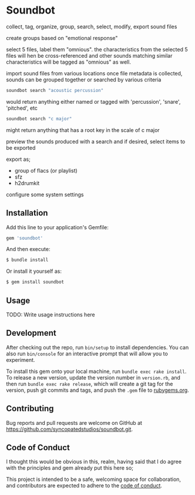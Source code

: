# Soundbot

collect, tag, organize, group, search, select, modify, export sound files

create groups based on "emotional response"

select 5 files, label them "omnious". the characteristics from the selected 5 files will hen be cross-referenced and other sounds matching similar characteristics will be tagged as "omnious" as well. 

import sound files from various locations
once file metadata is collected, sounds can be grouped together or searched by various criteria

```bash
soundbot search "acoustic percussion"
```

would return anything either named or tagged with 'percussion', 'snare', 'pitched', etc

```bash
soundbot search "c major"
```

might return anything that has a root key in the scale of c major

preview the sounds produced with a search and if desired, select items to be exported

export as;
 - group of flacs (or playlist)
 - sfz
 - h2drumkit




configure some system settings

## Installation

Add this line to your application's Gemfile:

```ruby
gem 'soundbot'
```

And then execute:

```bash
$ bundle install
```
Or install it yourself as:

```bash
$ gem install soundbot
```
## Usage

TODO: Write usage instructions here

## Development

After checking out the repo, run `bin/setup` to install dependencies. You can also run `bin/console` for an interactive prompt that will allow you to experiment.

To install this gem onto your local machine, run `bundle exec rake install`. To release a new version, update the version number in `version.rb`, and then run `bundle exec rake release`, which will create a git tag for the version, push git commits and tags, and push the `.gem` file to [rubygems.org](https://rubygems.org).


## Contributing

Bug reports and pull requests are welcome on GitHub at https://github.com/syncopatedstudios/soundbot.git.




## Code of Conduct

I thought this would be obvious in this, realm, having said that I do agree with the principles and gem already put this here so;

This project is intended to be a safe, welcoming space for collaboration, and contributors are expected to adhere to the [code of conduct](https://github.com/syncopatedstudios/soundbot/blob/master/CODE_OF_CONDUCT.md).
